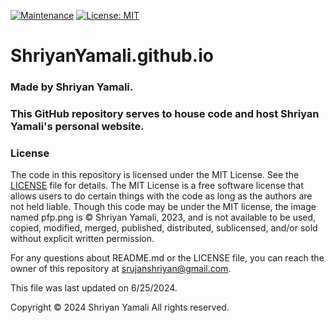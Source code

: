 [![Maintenance](https://img.shields.io/maintenance/yes/2024)](https://github.com/ShriyanYamali/ShriyanYamali.github.io)
[![License: MIT](https://img.shields.io/badge/License-MIT-yellow.svg)](https://opensource.org/licenses/MIT)

# ShriyanYamali.github.io
### Made by Shriyan Yamali. 
### This GitHub repository serves to house code and host Shriyan Yamali's personal website.
### License
The code in this repository is licensed under the MIT License. See the [LICENSE](LICENSE) file for details. The MIT License is a free software license that allows users to do certain things with the code as long as the authors are not held liable.
Though this code may be under the MIT license, the image named pfp.png is © Shriyan Yamali, 2023, and is not available to be used, copied, modified, merged, published, distributed, sublicensed, and/or sold without explicit written permission.

For any questions about README.md or the LICENSE file, you can reach the owner of this repository at srujanshriyan@gmail.com.

This file was last updated on 6/25/2024.

Copyright © 2024 Shriyan Yamali All rights reserved.
